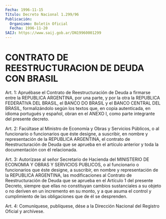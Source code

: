 ```yaml
---
Fecha: 1996-11-15
Título: Decreto Nacional 1.299/96
Publicación:
  Organismo: Boletín Oficial
  Fecha: 1996-11-20
SAIJ: https://www.saij.gob.ar/DN19960001299
---
```

# CONTRATO DE REESTRUCTURACION DE DEUDA CON BRASIL

<a id="1"></a>
Art. 1: Apruébase el Contrato de Reestructuración  de  Deuda a firmarse entre la REPUBLICA ARGENTINA, por una parte, y por la otra la  REPUBLICA  FEDERATIVA DEL BRASIL, el BANCO DO BRASIL y el BANCO CENTRAL DEL BRASIL,  formalizándolo  según los textos que, en copia autenticada, en idioma portugués y español,  obran  en  el ANEXO I, como parte integrante del presente decreto.

<a id="2"></a>
Art.  2:  Facúltase  al  Ministro de Economía y Obras y Servicios Públicos,  o al funcionario o  funcionarios  que  éste  designe,  a suscribir, en nombre y representación de la REPUBLICA ARGENTINA, el contrato de Reestructuración de Deuda que se aprueba en el artículo anterior y toda la documentación con él relacionada.

<a id="3"></a>
Art. 3: Autorízase  al señor Secretario de Hacienda del MINISTERIO DE  ECONOMIA Y OBRAS Y  SERVICIOS  PUBLICOS,  o  al  funcionario  o funcionarios que éste designe, a suscribir, en nombre y representación  de  la  REPUBLICA  ARGENTINA, las modificaciones al Contrato de Reestructuración de Deuda que se aprueba en el Artículo 1 del presente Decreto, siempre que  ellas  no  constituyan cambios sustanciales a su objeto o no deriven en un incremento en su monto, y a que asuma el control y cumplimiento de las obligaciones  que de él se desprenden.

<a id="4"></a>
Art. 4: Comuníquese, publíquese, dése a la Dirección Nacional  del Registro  Oficial  y  archívese.